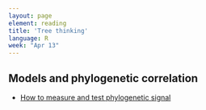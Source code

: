 ```yaml
---
layout: page
element: reading
title: 'Tree thinking'
language: R
week: "Apr 13"
---
```


## Models and phylogenetic correlation

- [How to measure and test phylogenetic signal](https://besjournals.onlinelibrary.wiley.com/doi/pdf/10.1111/j.2041-210X.2012.00196.x)
